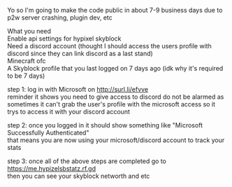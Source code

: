 Yo so I'm going to make the code public in about 7-9 business days due to p2w server crashing, plugin dev, etc  

What you need  
Enable api settings for hypixel skyblock  
Need a discord account  (thought I should access the users profile with discord since they can link discord as a last stand)   
Minecraft ofc  
A Skyblock profile that you last logged on 7 days ago (idk why it's required to be 7 days)  

step 1: log in with Microsoft on http://surl.li/efvve  
reminder it shows you need to give access to discord do not be alarmed as sometimes it can't grab the user's profile with the microsoft access so it trys to access it with your discord account  
  
step 2: once you logged in it should show something like "Microsoft Successfully Authenticated"  
that means you are now using your microsoft/discord account to track your stats
  
step 3: once all of the above steps are completed go to https://me.hypizelsbstatz.rf.gd  
then you can see your skyblock networth and etc
